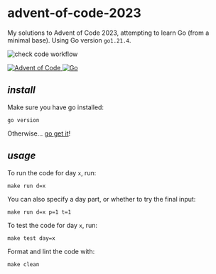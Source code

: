 # advent-of-code-2023

My solutions to Advent of Code 2023, attempting to learn Go (from a minimal base).
Using Go version `go1.21.4`. 

![check code workflow](https://github.com/itsluketwist/advent-of-code-2023/actions/workflows/check.yaml/badge.svg)

<div>
    <!-- badges from : https://shields.io/ -->
    <!-- logos available : https://simpleicons.org/ -->
    <a href="https://adventofcode.com/2023/">
        <img alt="Advent of Code" src="https://img.shields.io/badge/Advent_of_Code-FFFF66?style=for-the-badge&logo=adventofcode&logoColor=black" />
    </a>
    <a href="https://go.dev/">
        <img alt="Go" src="https://img.shields.io/badge/Go-00ADD8?style=for-the-badge&logo=go&logoColor=white" />
    </a>
</div>


## *install*

Make sure you have go installed:

```shell
go version
```

Otherwise... [go get it](https://go.dev/doc/install)!

## *usage*

To run the code for day `x`, run:

```shell
make run d=x
```

You can also specify a day part, or whether to try the final input:

```shell
make run d=x p=1 t=1
```

To test the code for day `x`, run:

```shell
make test day=x
```

Format and lint the code with:

```shell
make clean
```

